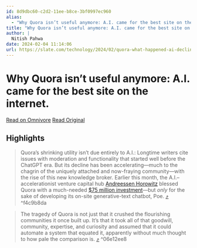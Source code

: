 ```yaml
---
id: 8d9dbc60-c2d2-11ee-b8ce-3bf0997ec960
alias:
  - "Why Quora isn’t useful anymore: A.I. came for the best site on the internet."
title: "Why Quora isn’t useful anymore: A.I. came for the best site on the internet."
author: |
  Nitish Pahwa
date: 2024-02-04 11:14:06
url: https://slate.com/technology/2024/02/quora-what-happened-ai-decline.html
---
```


# Why Quora isn’t useful anymore: A.I. came for the best site on the internet.

[Read on Omnivore](https://omnivore.app/me/why-quora-isn-t-useful-anymore-a-i-came-for-the-best-site-on-the-18d70a6f58e)
[Read Original](https://slate.com/technology/2024/02/quora-what-happened-ai-decline.html)

## Highlights

> Quora’s shrinking utility isn’t due entirely to A.I.: Longtime writers cite issues with moderation and functionality that started well before the ChatGPT era. But its decline has been accelerating—much to the chagrin of the uniquely attached and now-fraying community—with the rise of this new knowledge broker. Earlier this month, the A.I.–accelerationist venture capital hub [Andreessen Horowitz](https://slate.com/technology/2023/11/openai-sam-altman-ai-microsoft-eacc-effective-altruism.html) blessed Quora with a much-needed [$75 million investment](https://techcrunch.com/2024/01/09/quora-75m-funding-a16z-poe-ai-chat/)—but _only_ for the sake of developing its on-site generative-text chatbot, Poe. [⤴️](https://omnivore.app/me/why-quora-isn-t-useful-anymore-a-i-came-for-the-best-site-on-the-18d70a6f58e#f4c9b8da-2486-4378-820e-f6a96695ca58)  ^f4c9b8da

> The tragedy of Quora is not just that it crushed the flourishing communities it once built up. It’s that it took all of that goodwill, community, expertise, and curiosity and assumed that it could automate a system that equated it, apparently without much thought to how pale the comparison is. [⤴️](https://omnivore.app/me/why-quora-isn-t-useful-anymore-a-i-came-for-the-best-site-on-the-18d70a6f58e#06e12ee8-9933-4509-bb96-4594eda0d070)  ^06e12ee8

